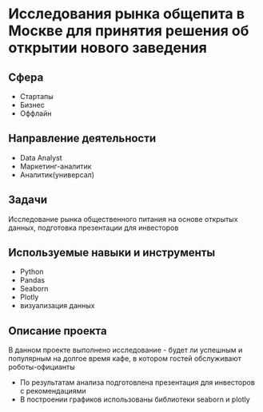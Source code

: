 # Исследования рынка общепита в Москве для принятия решения об открытии нового заведения

## Сфера
* Стартапы
* Бизнес
* Оффлайн

## Направление деятельности
* Data Analyst
* Маркетинг-аналитик
* Аналитик(универсал)

## Задачи
Исследование рынка общественного питания на основе открытых данных, подготовка презентации для инвесторов

## Используемые навыки и инструменты
* Python
* Pandas
* Seaborn
* Plotly
* визуализация данных

## Описание проекта
В данном проекте выполнено исследование - будет ли успешным и популярным на долгое время кафе, в котором гостей обслуживают роботы-официанты
* По результатам анализа подготовлена презентация для инвесторов с рекомендациями
* В построении графиков использованы библиотеки seaborn и plotly
